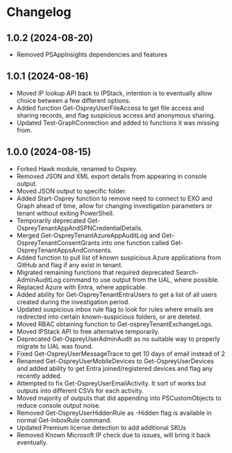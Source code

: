 ﻿# Changelog
## 1.0.2 (2024-08-20)
- Removed PSAppInsights dependencies and features
## 1.0.1 (2024-08-16)
- Moved IP lookup API back to IPStack, intention is to eventually allow choice between a few different options.
- Added function Get-OspreyUserFileAccess to get file access and sharing records, and flag suspicious access and anonymous sharing.
- Updated Test-GraphConnection and added to functions it was missing from.
## 1.0.0 (2024-08-15)
- Forked Hawk module, renamed to Osprey.
- Removed JSON and XML export details from appearing in console output.
- Moved JSON output to specific folder.
- Added Start-Osprey function to remove need to connect to EXO and Graph ahead of time, allow for changing investigation parameters or tenant without exiting PowerShell.
- Temporarily deprecated Get-OspreyTenantAppAndSPNCredentialDetails.
- Merged Get-OspreyTenantAzureAppAuditLog and Get-OspreyTenantConsentGrants into one function called Get-OspreyTenantAppsAndConsents.
- Added function to pull list of known suspicious Azure applications from GitHub and flag if any exist in tenant.
- Migrated remaining functions that required deprecated Search-AdminAuditLog command to use output from the UAL, where possible.
- Replaced Azure with Entra, where applicable.
- Added ability for Get-OspreyTenantEntraUsers to get a list of all users created during the investigation period.
- Updated suspicious inbox rule flag to look for rules where emails are redirected into certain known-suspicious folders, or are deleted.
- Moved RBAC obtaining function to Get-ospreyTenantExchangeLogs.
- Moved IPStack API to free alternative temporarily.
- Deprecated Get-OspreyUserAdminAudit as no suitable way to properly migrate to UAL was found.
- Fixed Get-OspreyUserMessageTrace to get 10 days of email instead of 2
- Renamed Get-OspreyUserMobileDevices to Get-OspreyUserDevices and added ability to get Entra joined/registered devices and flag any recently added.
- Attempted to fix Get-OspreyUserEmailActivity. It sort of works but outputs into different CSVs for each activity.
- Moved majority of outputs that did appending into PSCustomObjects to reduce console output noise.
- Removed Get-OspreyUserHiddenRule as -Hidden flag is available in normal Get-InboxRule command.
- Updated Premium license detection to add additional SKUs
- Removed Known Microsoft IP check due to issues, will bring it back eventually.
